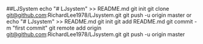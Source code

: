 ##LJSystem
    echo "# LJsystem" >> README.md
    git init
    git clone git@github.com:RichardLee1978/LJsystem.git
    git push -u origin master
or
  echo "# LJsystem" >> README.md
  git init
  git add README.md
  git commit -m "first commit"
  git remote add origin git@github.com:RichardLee1978/LJsystem.git
  git push -u origin master
